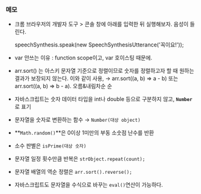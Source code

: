 ### 메모

- 크롬 브라우저의 개발자 도구 > 콘솔 창에 아래를 입력한 뒤 실행해보자. 음성이 들린다.
    
    speechSynthesis.speak(new SpeechSynthesisUtterance('꼭이요!'));
    
- var 안쓰는 이유 : function scope이고, var 호이스팅 때문에.
- arr.sort() 는 아스키 문자열 기준으로 정렬이므로 숫자를 정렬하고자 할 때 원하는 결과가 보장되지 않는다. 이와 같이 사용, → arr.sort((a, b) ⇒ a - b) 또는 arr.sort((a, b) ⇒ b - a). 오름&내림차순 순
	
- 자바스크립트는 숫자 데이터 타입을 int나 double 등으로 구분하지 않고, **`Number`**
로 표기
- 문자열을 숫자로 변환하는 함수 → `Number(대상 object)`
- **`Math.random()`**은 0이상 1미만의 부동 소숫점 난수를 반환
- 소수 판별은 `isPrime(대상 숫자)`
- 문자열 일정 횟수만큼 반복은 `strObject.repeat(count);`
- 문자열 배열의 역순 정렬은 `arr.sort().reverse();`
- 자바스크립트도 문자열을 수식으로 바꾸는 `eval()`연산이 가능하다.